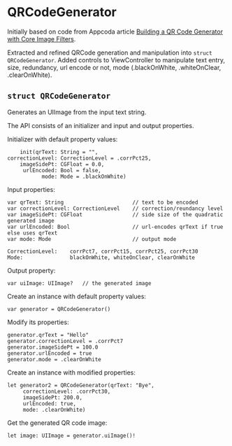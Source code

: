 #  QRCodeGenerator

Initially based on code from Appcoda article [Building a QR Code Generator with Core Image Filters](https://www.appcoda.com/qr-code-generator-tutorial).

Extracted and refined QRCode generation and manipulation into `struct QRCodeGenerator`.
Added controls to ViewController to manipulate text entry, size, redundancy, url encode or not, mode (.blackOnWhite, .whiteOnClear, .clearOnWhite).


## `struct QRCodeGenerator`

Generates an UIImage from the input text string.

The API consists of an initializer and input and output properties.

Initializer with default property values:
```
    init(qrText: String = "",
correctionLevel: CorrectionLevel = .corrPct25,
    imageSidePt: CGFloat = 0.0,
     urlEncoded: Bool = false,
           mode: Mode = .blackOnWhite)
```


Input properties:
```
var qrText: String                      // text to be encoded
var correctionLevel: CorrectionLevel    // correction/reundancy level
var imageSidePt: CGFloat                // side size of the quadratic generated image
var urlEncoded: Bool                    // url-encodes qrText if true else uses qrText
var mode: Mode                          // output mode

CorrectionLevel:    corrPct7, corrPct15, corrPct25, corrPct30
Mode:               blackOnWhite, whiteOnClear, clearOnWhite

```

Output property:
```
var uiImage: UIImage?   // the generated image
```

Create an instance with default property values:
```
var generator = QRCodeGenerator()
```
Modify its properties:
```
generator.qrText = "Hello"
generator.correctionLevel = .corrPct7
generator.imageSidePt = 100.0
generator.urlEncoded = true
generator.mode = .clearOnWhite
```
Create an instance with modified properties:
```
let generator2 = QRCodeGenerator(qrText: "Bye",
     correctionLevel: .corrPct30,
     imageSidePt: 200.0,
     urlEncoded: true,
     mode: .clearOnWhite)
```

Get the generated QR code image:
```
let image: UIImage = generator.uiImage()!
```
